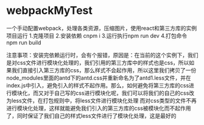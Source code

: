 # webpackMyTest
一个手动配置webpack，处理各类资源，压缩图片，使用react和第三方库的实例
项目运行
1.克隆项目
2.安装依赖 cnpm i
3.运行执行npm run dev
4.打包命令 npm run build

注意事项：安装完依赖运行时，会有个报错，原因是：在当前的这个实例下，我们是对css文件进行模块化处理的，我们引用的第三方库中的样式也是css，所以如果我们直接引入第三方库的css，那么样式不会起作用，所以这里我们拷贝了一份
node_modules里面的antd下的antd.css并重新命名为了antd1.less文件，并在index.js中引入，避免引入的样式不起作用。那么，如何避免将第三方库的css进行模块化，而又对于自己写的css进行模块化呢，我们可以将我们的自己的css改为less文件，在打包规则中，将less文件进行模块化处理
而对css类型的文件不再进行模块化处理，这样就能避免我们引入的第三方库的css被模块化而不起作用了，同时保证了我们自己的样式less文件进行了模块化处理，这是最好的

